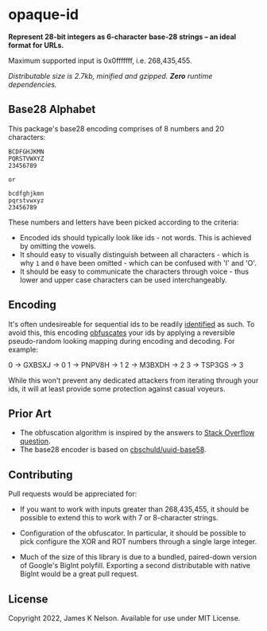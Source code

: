 # opaque-id

**Represent 28-bit integers as 6-character base-28 strings – an ideal format for URLs.**

Maximum supported input is 0x0fffffff, i.e. 268,435,455.

*Distributable size is 2.7kb, minified and gzipped. **Zero** runtime dependencies.*


## Base28 Alphabet

This package's base28 encoding comprises of 8 numbers and 20 characters:

```
BCDFGHJKMN
PQRSTVWXYZ
23456789

or

bcdfghjkmn
pqrstvwxyz
23456789
```

These numbers and letters have been picked according to the criteria:

- Encoded ids should typically look like ids - not words. This is achieved by omitting the vowels.
- It should easy to visually distinguish between all characters - which is why `1` and `0` have been omitted - which can be confused with 'I' and 'O'.
- It should be easy to communicate the characters through voice - thus lower and upper case characters can be used interchangeably.


## Encoding

It's often undesireable for sequential ids to be readily [identified](https://en.wikipedia.org/wiki/German_tank_problem) as such. To avoid this, this encoding [obfuscates](https://stackoverflow.com/questions/8554286/obfuscating-an-id) your ids by applying a reversible pseudo-random looking mapping during encoding and decoding. For example:

0 -> GXBSXJ -> 0
1 -> PNPV8H -> 1
2 -> M3BXDH -> 2
3 -> TSP3GS -> 3

While this won't prevent any dedicated attackers from iterating through your ids, it will at least provide some protection against casual voyeurs.


## Prior Art

- The obfuscation algorithm is inspired by the answers to [Stack Overflow question](https://stackoverflow.com/questions/8554286/obfuscating-an-id).
- The base28 encoder is based on [cbschuld/uuid-base58](https://github.com/cbschuld/uuid-base58).


## Contributing

Pull requests would be appreciated for:

- If you want to work with inputs greater than 268,435,455, it should be possible to extend this to work with 7 or 8-character strings.

- Configuration of the obfuscator. In particular, it should be possible to pick configure the XOR and ROT numbers through a single large integer.

- Much of the size of this library is due to a bundled, paired-down version of Google's BigInt polyfill. Exporting a second distributable with native BigInt would be a great pull request.


## License

Copyright 2022, James K Nelson. Available for use under MIT License.
